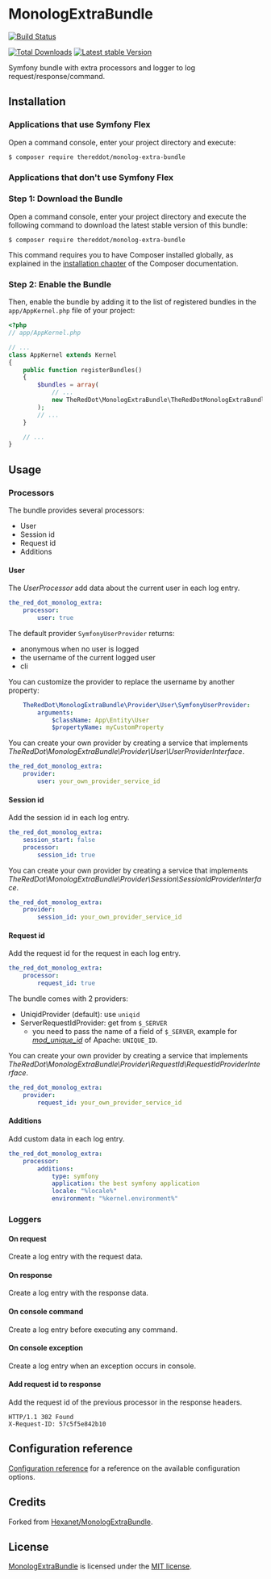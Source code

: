 # MonologExtraBundle

[![Build Status](https://api.travis-ci.org/TheRedDot/MonologExtraBundle.svg)](http://travis-ci.org/TheRedDot/MonologExtraBundle)

[![Total Downloads](https://poser.pugx.org/TheRedDot/monolog-extra-bundle/downloads.png)](https://packagist.org/packages/TheRedDot/monolog-extra-bundle) [![Latest stable Version](https://poser.pugx.org/TheRedDot/monolog-extra-bundle/v/stable.png)](https://packagist.org/packages/TheRedDot/monolog-extra-bundle)

Symfony bundle with extra processors and logger to log request/response/command.

## Installation

### Applications that use Symfony Flex

Open a command console, enter your project directory and execute:

```console
$ composer require thereddot/monolog-extra-bundle
```

### Applications that don't use Symfony Flex

### Step 1: Download the Bundle

Open a command console, enter your project directory and execute the
following command to download the latest stable version of this bundle:

```console
$ composer require thereddot/monolog-extra-bundle
```

This command requires you to have Composer installed globally, as explained
in the [installation chapter](https://getcomposer.org/doc/00-intro.md)
of the Composer documentation.

### Step 2: Enable the Bundle

Then, enable the bundle by adding it to the list of registered bundles
in the `app/AppKernel.php` file of your project:

```php
<?php
// app/AppKernel.php

// ...
class AppKernel extends Kernel
{
    public function registerBundles()
    {
        $bundles = array(
            // ...
            new TheRedDot\MonologExtraBundle\TheRedDotMonologExtraBundle(),
        );
        // ...
    }

    // ...
}
```

## Usage

### Processors

The bundle provides several processors:

* User
* Session id
* Request id
* Additions

#### User

The *UserProcessor* add data about the current user in each log entry.

```yaml
the_red_dot_monolog_extra:
    processor:
        user: true
```

The default provider `SymfonyUserProvider` returns:
* anonymous when no user is logged
* the username of the current logged user
* cli

You can customize the provider to replace the username by another property:

```yaml
    TheRedDot\MonologExtraBundle\Provider\User\SymfonyUserProvider:
        arguments:
            $className: App\Entity\User
            $propertyName: myCustomProperty
```

You can create your own provider by creating a service that implements *TheRedDot\MonologExtraBundle\Provider\User\UserProviderInterface*.

```yaml
the_red_dot_monolog_extra:
    provider:
        user: your_own_provider_service_id
```

#### Session id

Add the session id in each log entry.

```yaml
the_red_dot_monolog_extra:
    session_start: false
    processor:
        session_id: true
```

You can create your own provider by creating a service that implements *TheRedDot\MonologExtraBundle\Provider\Session\SessionIdProviderInterface*.

```yaml
the_red_dot_monolog_extra:
    provider:
        session_id: your_own_provider_service_id
```

#### Request id

Add the request id for the request in each log entry.

```yaml
the_red_dot_monolog_extra:
    processor:
        request_id: true
```

The bundle comes with 2 providers:

* UniqidProvider (default): use `uniqid`
* ServerRequestIdProvider: get from `$_SERVER`
  * you need to pass the name of a field of `$_SERVER`, example for [*mod_unique_id*](https://httpd.apache.org/docs/2.4/mod/mod_unique_id.html) of Apache: `UNIQUE_ID`.

You can create your own provider by creating a service that implements *TheRedDot\MonologExtraBundle\Provider\RequestId\RequestIdProviderInterface*.

```yaml
the_red_dot_monolog_extra:
    provider:
        request_id: your_own_provider_service_id
```

#### Additions

Add custom data in each log entry.

```yaml
the_red_dot_monolog_extra:
    processor:
        additions:
            type: symfony
            application: the best symfony application
            locale: "%locale%"
            environment: "%kernel.environment%"
```

### Loggers

#### On request

Create a log entry with the request data.

#### On response

Create a log entry with the response data.

#### On console command

Create a log entry before executing any command.

#### On console exception

Create a log entry when an exception occurs in console.

#### Add request id to response

Add the request id of the previous processor in the response headers.

```
HTTP/1.1 302 Found
X-Request-ID: 57c5f5e842b10
```

## Configuration reference

[Configuration reference](doc/configuration_reference.md) for a reference on the available configuration options.

## Credits

Forked from [Hexanet/MonologExtraBundle](https://github.com/Hexanet/MonologExtraBundle).

## License

[MonologExtraBundle](https://github.com/TheRedDot/MonologExtraBundle) is licensed under the [MIT license](LICENSE).
